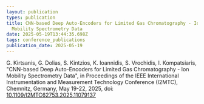 ```yaml
---
layout: publication
types: publication
title: CNN-based Deep Auto-Encoders for Limited Gas Chromatography - Ion
  Mobility Spectrometry Data
date: 2025-05-19T13:44:35.698Z
tags: conference_publications
publication_date: 2025-05-19
---
```

G. Kirtsanis, G. Dolias, S. Kintzios, K. Ioannidis, S. Vrochidis, I. Kompatsiaris, "CNN-based Deep Auto-Encoders for Limited Gas Chromatography - Ion Mobility Spectrometry Data", in Proceedings of the IEEE International Instrumentation and Measurement Technology Conference (I2MTC), Chemnitz, Germany, May 19-22, 2025, doi: [10.1109/I2MTC62753.2025.11079137](https://ieeexplore.ieee.org/abstract/document/11079137)